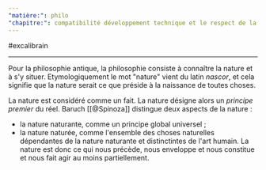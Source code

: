 ```yaml
---
"matière:": philo
"chapitre:": compatibilité développement technique et le respect de la nature
---
```

#excalibrain 
___
Pour la philosophie antique, la philosophie consiste à connaître la nature et à s'y situer. Etymologiquement le mot "nature" vient du latin *nascor*, et cela signifie que la nature serait ce que préside à la naissance de toutes choses. 

La nature est considéré comme un fait.
La nature désigne alors un *principe premier* du réel. Baruch [[@Spinoza]] distingue deux aspects de la nature :
- la nature naturante, comme un principe global universel ;
- la nature naturée, comme l'ensemble des choses naturelles dépendantes de la nature naturante et distinctintes de l'art humain.
La nature est donc ce qui nous précède, nous enveloppe et nous constitue et nous fait agir au moins partiellement.
